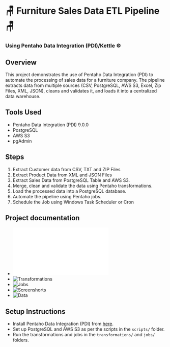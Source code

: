 # 🪑 Furniture Sales Data ETL Pipeline 🪑  
### Using **Pentaho Data Integration (PDI)/Kettle** ⚙  

## Overview
This project demonstrates the use of Pentaho Data Integration (PDI) to automate the processing of sales data for a furniture company. The pipeline extracts data from multiple sources (CSV, PostgreSQL, AWS S3, Excel, Zip Files, XML, JSON), cleans and validates it, and loads it into a centralized data warehouse.

## Tools Used
- Pentaho Data Integration (PDI) 9.0.0
- PostgreSQL
- AWS S3
- pgAdmin

## Steps
1. Extract Customer data from CSV, TXT and ZIP Files
2. Extract Product Data from XML and JSON Files
3. Extract Sales Data from PostgreSQL Table and AWS S3.
4. Merge, clean and validate the data using Pentaho transformations.
5. Load the processed data into a PostgreSQL database.
6. Automate the pipeline using Pentaho jobs.
7. Schedule the Job using Windows Task Scheduler or Cron 

## Project documentation
- ![Project Overview](documentation/project_overview.md)
- ![Transformations](transformations)
- ![Jobs](jobs)
- ![Screenshorts](documentation/screenshots)
- ![Data](data)

## Setup Instructions
- Install Pentaho Data Integration (PDI) from [here](https://sourceforge.net/projects/pentaho/).
- Set up PostgreSQL and AWS S3 as per the scripts in the `scripts/` folder.
- Run the transformations and jobs in the `transformations/` and `jobs/` folders.
